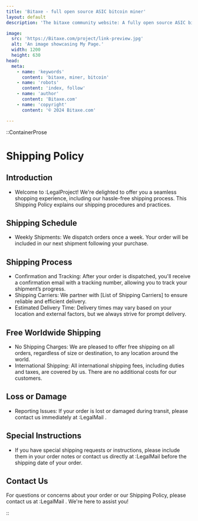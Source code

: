 ```yaml
---
title: 'Bitaxe - full open source ASIC bitcoin miner'
layout: default
description: 'The bitaxe community website: A fully open source ASIC bitcoin miner'

image:
  src: 'https://Bitaxe.com/project/link-preview.jpg'
  alt: 'An image showcasing My Page.'
  width: 1200
  height: 630
head:
  meta:
    - name: 'keywords'
      content: 'bitaxe, miner, bitcoin'
    - name: 'robots'
      content: 'index, follow'
    - name: 'author'
      content: 'Bitaxe.com'
    - name: 'copyright'
      content: '© 2024 Bitaxe.com'

---
```



::ContainerProse

# Shipping Policy

## Introduction

- Welcome to :LegalProject! We're delighted to offer you a seamless shopping experience, including our hassle-free shipping process. This Shipping Policy explains our shipping procedures and practices.

## Shipping Schedule

- Weekly Shipments: We dispatch orders once a week. Your order will be included in our next shipment following your purchase.

## Shipping Process

- Confirmation and Tracking: After your order is dispatched, you'll receive a confirmation email with a tracking number, allowing you to track your shipment’s progress.
- Shipping Carriers: We partner with [List of Shipping Carriers] to ensure reliable and efficient delivery.
- Estimated Delivery Time: Delivery times may vary based on your location and external factors, but we always strive for prompt delivery.

## Free Worldwide Shipping

- No Shipping Charges: We are pleased to offer free shipping on all orders, regardless of size or destination, to any location around the world.
- International Shipping: All international shipping fees, including duties and taxes, are covered by us. There are no additional costs for our customers.

## Loss or Damage

- Reporting Issues: If your order is lost or damaged during transit, please contact us immediately at :LegalMail .

## Special Instructions

- If you have special shipping requests or instructions, please include them in your order notes or contact us directly at :LegalMail before the shipping date of your order.

## Contact Us

For questions or concerns about your order or our Shipping Policy, please contact us at :LegalMail . We're here to assist you!

::